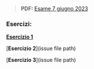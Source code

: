 > **PDF:** [Esame 7 giugno 2023](/Esami/2023/esameGiugno_conSol.pdf)

### Esercizi:

[**Esercizio 1**](/../../issues/16)

[**Esercizio 2**](issue file path)

[**Esercizio 3**](issue file path)


